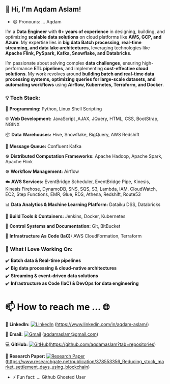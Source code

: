 ## 👋 Hi, I'm Aqdam Aslam!  

- 😄 Pronouns: ... Aqdam

I’m a **Data Engineer** with **6+ years of experience** in designing, building, and optimizing **scalable data solutions** on cloud platforms like **AWS, GCP, and Azure**. My expertise lies in **big data Batch processing, real-time streaming, and data lake architectures**, leveraging technologies like **Apache Flink, PySpark, Kafka, Snowflake, and Databricks**.  

I’m passionate about solving complex **data challenges**, ensuring high-performance **ETL pipelines**, and implementing **cost-effective cloud solutions**. My work revolves around **building batch and real-time data processing systems, optimizing queries for large-scale datasets, and automating workflows** using **Airflow, Kubernetes, Terraform, and Docker**.  

### 💡 **Tech Stack:**  
🔧 **Programming:** Python, Linux Shell Scripting

🌐 **Web Development:** JavaScript ,AJAX, JQuery, HTML, CSS, BootStrap, NGINX

📦 **Data Warehouses:** Hive, Snowflake, BigQuery, AWS Redshift

🔄 **Message Queue:** Confluent Kafka

⚙️ **Distributed Computation Frameworks:** Apache Hadoop, Apache Spark, Apache Flink

⚙️ **Workflow Management:** Airflow

☁️ **AWS Services:** EventBridge Scheduler, EventBridge Pipe, Kinesis, Kinesis Firehose, DynamoDB, SNS, SQS, S3, Lambda, IAM, CloudWatch, EC2, Step Functions, EMR, Glue, RDS, Athena, Redshift, Route53

📊 **Data Analytics & Machine Learning Platform:** Dataiku DSS, Databricks

🔨 **Build Tools & Containers:** Jenkins, Docker, Kubernetes

📑 **Control Systems and Documentation:** Git, BitBucket

🔧 **Infrastructure As Code (IaC):** AWS CloudFormation, Terraform



### 🚀 What I Love Working On:  
✔️ **Batch data & Real-time pipelines**  
✔️ **Big data processing & cloud-native architectures**  
✔️ **Streaming & event-driven data solutions**  
✔️ **Infrastructure as Code (IaC) & DevOps for data engineering**  


# 📫 How to reach me ... 🌐

💼 **LinkedIn:** [![LinkedIn](https://img.shields.io/badge/LinkedIn-%230077B5.svg?style=flat&logo=linkedin&logoColor=white)](https://www.linkedin.com/in/aqdam-aslam/)
(https://www.linkedin.com/in/aqdam-aslam/)

📧 **Email:** [![Gmail](https://img.shields.io/badge/Gmail-D14836?style=flat&logo=gmail&logoColor=white)](mailto:aqdamaslam@gmail.com) 
  (aqdamaslam@gmail.com)

💻 **GitHub:** [![GitHub](https://img.shields.io/badge/GitHub-%23121011.svg?style=flat&logo=github&logoColor=white)](https://github.com/aqdamaslam?tab=repositories)(https://github.com/aqdamaslam?tab=repositories)

📜 **Research Paper:** [![Research Paper](https://img.shields.io/badge/Portfolio-%230000ff.svg?style=flat&logo=firefox&logoColor=white)](https://www.researchgate.net/publication/378553356_Reducing_stock_market_settlement_days_using_blockchain)   (https://www.researchgate.net/publication/378553356_Reducing_stock_market_settlement_days_using_blockchain)


- ⚡ Fun fact: ... Github Ghosted User
